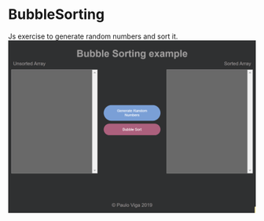 # BubbleSorting

Js exercise to generate random numbers and sort it.
![Calculator example](https://github.com/PauloViga22/BubbleSorting/blob/1stVersion/Screenshot/Sketch.png?raw=true)
